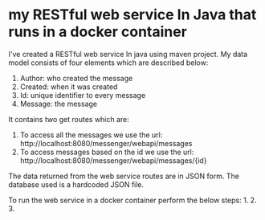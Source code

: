 # my RESTful web service In Java that runs in a docker container

I've created a RESTful web service In java using maven project. My data model consists of four elements which are described below:
1. Author: who created the message
2. Created: when it was created
3. Id: unique identifier to every message
4. Message: the message

It contains two get routes which are:
1. To access all the messages we use the url: http://localhost:8080/messenger/webapi/messages
2. To access messages based on the id we use the url: http://localhost:8080/messenger/webapi/messages/{id}

The data returned from the web service routes are in JSON form. The database used is a hardcoded JSON file.

To run the web service in a docker container perform the below steps:
1.
2.
3.

